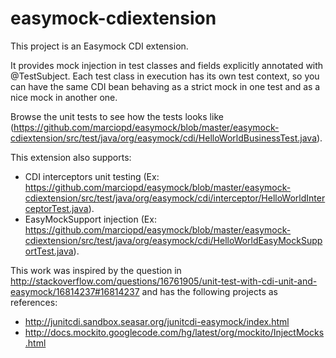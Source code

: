 easymock-cdiextension
============

This project is an Easymock CDI extension.

It provides mock injection in test classes and fields explicitly annotated with @TestSubject.
Each test class in execution has its own test context, so you can have the same CDI bean behaving as a strict mock in one test and as a nice mock in another one.

Browse the unit tests to see how the tests looks like (https://github.com/marciopd/easymock/blob/master/easymock-cdiextension/src/test/java/org/easymock/cdi/HelloWorldBusinessTest.java).

This extension also supports:
- CDI interceptors unit testing (Ex: https://github.com/marciopd/easymock/blob/master/easymock-cdiextension/src/test/java/org/easymock/cdi/interceptor/HelloWorldInterceptorTest.java).
- EasyMockSupport injection (Ex: https://github.com/marciopd/easymock/blob/master/easymock-cdiextension/src/test/java/org/easymock/cdi/HelloWorldEasyMockSupportTest.java).



This work was inspired by the question in 
http://stackoverflow.com/questions/16761905/unit-test-with-cdi-unit-and-easymock/16814237#16814237 and has the following projects as references:
- http://junitcdi.sandbox.seasar.org/junitcdi-easymock/index.html
- http://docs.mockito.googlecode.com/hg/latest/org/mockito/InjectMocks.html
